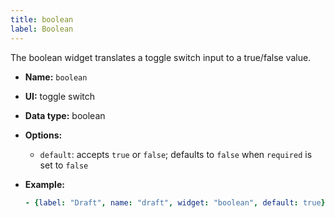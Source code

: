 ```yaml
---
title: boolean
label: Boolean
---
```

The boolean widget translates a toggle switch input to a true/false value.

* **Name:** `boolean`
* **UI:** toggle switch
* **Data type:** boolean
* **Options:**

  * `default`: accepts `true` or `false`; defaults to `false` when `required` is set to `false`
* **Example:**

  ```yaml
  - {label: "Draft", name: "draft", widget: "boolean", default: true}
  ```
